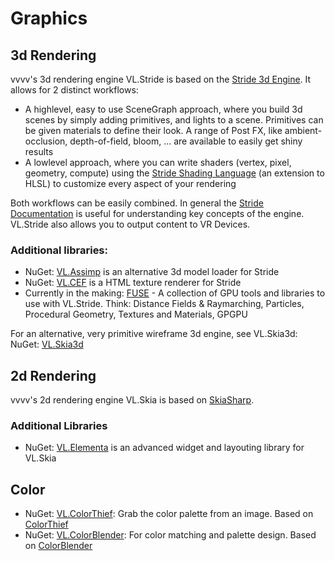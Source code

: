 # Graphics

## 3d Rendering

vvvv's 3d rendering engine VL.Stride is based on the [Stride 3d Engine](http://stride3d.net). It allows for 2 distinct workflows:

* A highlevel, easy to use SceneGraph approach, where you build 3d scenes by simply adding primitives, and lights to a scene. Primitives can be given materials to define their look. A range of Post FX, like ambient-occlusion, depth-of-field, bloom, ... are available to easily get shiny results
* A lowlevel approach, where you can write shaders (vertex, pixel, geometry, compute) using the [Stride Shading Language](https://doc.stride3d.net/latest/en/manual/graphics/effects-and-shaders/shading-language/index.html) (an extension to HLSL) to customize every aspect of your rendering

Both workflows can be easily combined. In general the [Stride Documentation](https://doc.stride3d.net/latest/en/) is useful for understanding key concepts of the engine. VL.Stride also allows you to output content to VR Devices. 

### Additional libraries:

* NuGet: [VL.Assimp](https://www.nuget.org/packages/VL.Assimp) is an alternative 3d model loader for Stride
* NuGet: [VL.CEF](https://www.nuget.org/packages/VL.CEF) is a HTML texture renderer for Stride
* Currently in the making: [FUSE](https://vvvv.org/blog/fuse-vl.stride-gpu-tools-presentation) - A collection of GPU tools and libraries to use with VL.Stride. Think: Distance Fields & Raymarching, Particles, Procedural Geometry, Textures and Materials, GPGPU

For an alternative, very primitive wireframe 3d engine, see VL.Skia3d:
NuGet: [VL.Skia3d](https://www.nuget.org/packages/VL.Skia3d)

## 2d Rendering

vvvv's 2d rendering engine VL.Skia is based on [SkiaSharp](https://github.com/mono/SkiaSharp). 

### Additional Libraries
* NuGet: [VL.Elementa](https://www.nuget.org/packages/VL.Elementa) is an advanced widget and layouting library for VL.Skia

## Color

* NuGet: [VL.ColorThief](https://www.nuget.org/packages/VL.ColorThief): Grab the color palette from an image. Based on [ColorThief](https://github.com/KSemenenko/ColorThief)
* NuGet: [VL.ColorBlender](https://www.nuget.org/packages/VL.ColorBlender): For color matching and palette design. Based on [ColorBlender](https://github.com/wieslawsoltes/ColorBlender)